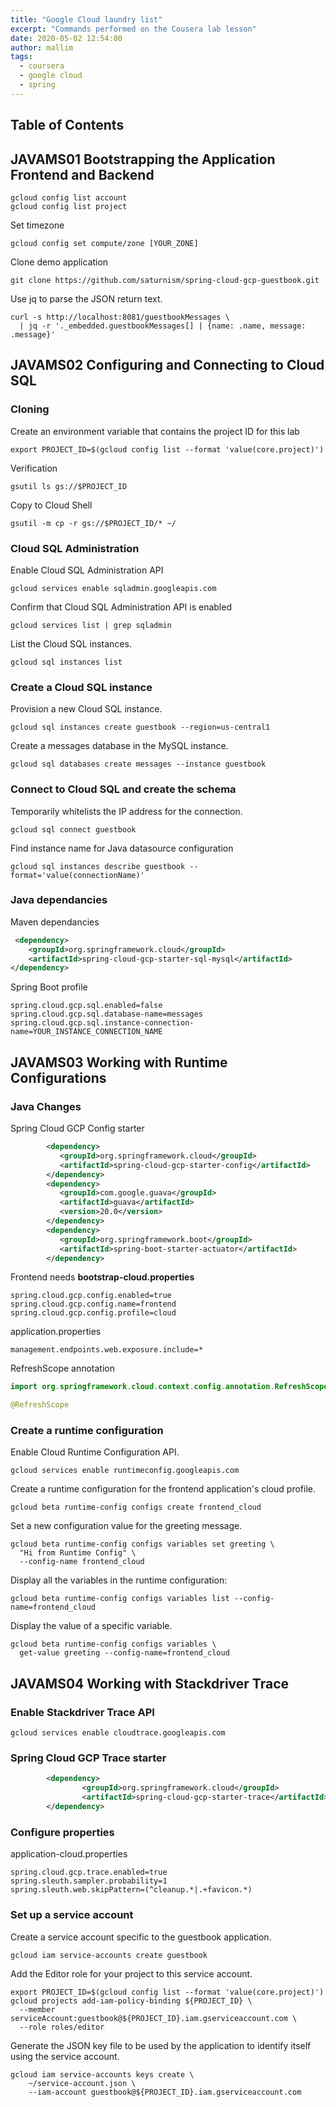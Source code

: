 ```yaml
---
title: "Google Cloud laundry list"
excerpt: "Commands performed on the Cousera lab lesson"
date: 2020-05-02 12:54:00
author: mallim
tags:
  - coursera
  - google cloud
  - spring
---
```


## Table of Contents

## JAVAMS01 Bootstrapping the Application Frontend and Backend

```shell
gcloud config list account
gcloud config list project
```

Set timezone

```shell
gcloud config set compute/zone [YOUR_ZONE]
```

Clone demo application

```shell
git clone https://github.com/saturnism/spring-cloud-gcp-guestbook.git
```

Use jq to parse the JSON return text.

```shell
curl -s http://localhost:8081/guestbookMessages \
  | jq -r '._embedded.guestbookMessages[] | {name: .name, message: .message}'
```

## JAVAMS02 Configuring and Connecting to Cloud SQL

### Cloning

Create an environment variable that contains the project ID for this lab

```shell
export PROJECT_ID=$(gcloud config list --format 'value(core.project)')
```

Verification

```shell
gsutil ls gs://$PROJECT_ID
```

Copy to Cloud Shell

```shell
gsutil -m cp -r gs://$PROJECT_ID/* ~/
```

### Cloud SQL Administration

Enable Cloud SQL Administration API

```shell
gcloud services enable sqladmin.googleapis.com
```

Confirm that Cloud SQL Administration API is enabled

```shell
gcloud services list | grep sqladmin
```

List the Cloud SQL instances.

```shell
gcloud sql instances list
```

### Create a Cloud SQL instance

Provision a new Cloud SQL instance.

```shell
gcloud sql instances create guestbook --region=us-central1
```

Create a messages database in the MySQL instance.

```shell
gcloud sql databases create messages --instance guestbook
```

### Connect to Cloud SQL and create the schema

Temporarily whitelists the IP address for the connection.

```shell
gcloud sql connect guestbook
```

Find instance name for Java datasource configuration

```shell
gcloud sql instances describe guestbook --format='value(connectionName)'
```

### Java dependancies

Maven dependancies

```xml
 <dependency>
    <groupId>org.springframework.cloud</groupId>
    <artifactId>spring-cloud-gcp-starter-sql-mysql</artifactId>
</dependency>
```

Spring Boot profile

```shell
spring.cloud.gcp.sql.enabled=false
spring.cloud.gcp.sql.database-name=messages
spring.cloud.gcp.sql.instance-connection-name=YOUR_INSTANCE_CONNECTION_NAME
```

## JAVAMS03 Working with Runtime Configurations

### Java Changes

Spring Cloud GCP Config starter

```xml
        <dependency>
           <groupId>org.springframework.cloud</groupId>
           <artifactId>spring-cloud-gcp-starter-config</artifactId>
        </dependency>
        <dependency>
           <groupId>com.google.guava</groupId>
           <artifactId>guava</artifactId>
           <version>20.0</version>
        </dependency>
        <dependency>
           <groupId>org.springframework.boot</groupId>
           <artifactId>spring-boot-starter-actuator</artifactId>
        </dependency>
```

Frontend needs **bootstrap-cloud.properties**

```shell
spring.cloud.gcp.config.enabled=true
spring.cloud.gcp.config.name=frontend
spring.cloud.gcp.config.profile=cloud
```

application.properties

```shell
management.endpoints.web.exposure.include=*
```

RefreshScope annotation

```java
import org.springframework.cloud.context.config.annotation.RefreshScope;

@RefreshScope
```

### Create a runtime configuration

Enable Cloud Runtime Configuration API.

```shell
gcloud services enable runtimeconfig.googleapis.com
```

Create a runtime configuration for the frontend application's cloud profile.

```shell
gcloud beta runtime-config configs create frontend_cloud
```

Set a new configuration value for the greeting message.

```shell
gcloud beta runtime-config configs variables set greeting \
  "Hi from Runtime Config" \
  --config-name frontend_cloud
```

Display all the variables in the runtime configuration:

```shell
gcloud beta runtime-config configs variables list --config-name=frontend_cloud
```

Display the value of a specific variable.

```shell
gcloud beta runtime-config configs variables \
  get-value greeting --config-name=frontend_cloud
```

## JAVAMS04 Working with Stackdriver Trace

### Enable Stackdriver Trace API

```shell
gcloud services enable cloudtrace.googleapis.com
```

### Spring Cloud GCP Trace starter

```xml
        <dependency>
                <groupId>org.springframework.cloud</groupId>
                <artifactId>spring-cloud-gcp-starter-trace</artifactId>
        </dependency>
```

### Configure properties

application-cloud.properties

```shell
spring.cloud.gcp.trace.enabled=true
spring.sleuth.sampler.probability=1
spring.sleuth.web.skipPattern=(^cleanup.*|.+favicon.*)
```

### Set up a service account

Create a service account specific to the guestbook application.

```shell
gcloud iam service-accounts create guestbook
```

Add the Editor role for your project to this service account.

```shell
export PROJECT_ID=$(gcloud config list --format 'value(core.project)')
gcloud projects add-iam-policy-binding ${PROJECT_ID} \
  --member serviceAccount:guestbook@${PROJECT_ID}.iam.gserviceaccount.com \
  --role roles/editor
```

Generate the JSON key file to be used by the application to identify itself using the service account.

```shell
gcloud iam service-accounts keys create \
    ~/service-account.json \
    --iam-account guestbook@${PROJECT_ID}.iam.gserviceaccount.com
```
